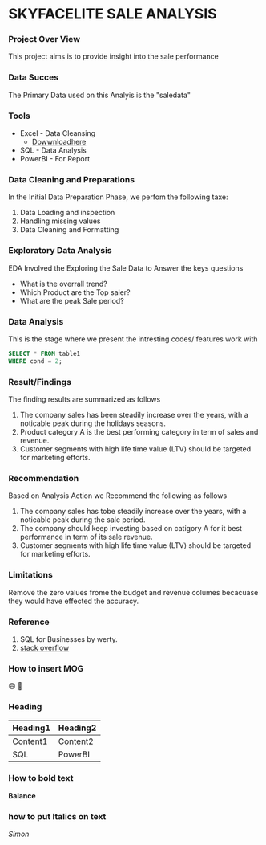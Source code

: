 # SKYFACELITE SALE ANALYSIS



### Project Over View

This project aims is to provide insight into the sale performance

### Data Succes
The Primary Data used on this Analyis is the "saledata"

### Tools
- Excel - Data Cleansing
   - [ Dowwnloadhere](http://microsoft.com)
- SQL - Data Analysis
- PowerBI - For Report
  
### Data Cleaning and Preparations

In the Initial Data Preparation Phase, we perfom the following taxe:

1. Data Loading and inspection
2. Handling missing values
3. Data Cleaning and Formatting

### Exploratory Data Analysis

EDA Involved the Exploring the Sale Data to Answer the keys questions

- What is the overrall trend?
- Which Product are the Top saler?
- What are the peak Sale period?
 
 
### Data Analysis
This is the stage where we present the intresting codes/ features work with

```sql
SELECT * FROM table1
WHERE cond = 2;
```
### Result/Findings

The finding results are summarized as follows
1. The company sales has been steadily increase over the years, with a noticable peak during the holidays seasons.
2. Product category A is the best performing category in term of sales and revenue.
3. Customer segments with high life time value (LTV) should be targeted for marketing efforts.

### Recommendation
Based on Analysis Action we Recommend the following as follows
1.  The company sales has tobe  steadily increase over the years, with a noticable peak during the sale period.
2.  The company should keep investing based on catigory A for it best performance in term of its sale revenue.
3.  Customer segments with high life time value (LTV) should be targeted for marketing efforts.

### Limitations

Remove the zero values frome the budget and revenue columes becacuase they would have effected the accuracy.

### Reference

1. SQL for Businesses by werty.
2. [stack overflow](https://stack.com)

### How to insert MOG

😄
📱

### Heading
|Heading1|Heading2|
|--------|--------|
|Content1|Content2|
|SQL|PowerBI|

### How to bold text

**Balance**

### how to put Italics on text 

*Simon*
   


  

